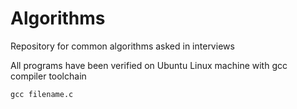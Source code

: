 # Algorithms
Repository for common algorithms asked in interviews

All programs have been verified on Ubuntu Linux machine with gcc compiler toolchain

```
gcc filename.c
```
